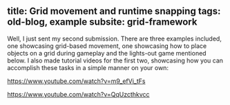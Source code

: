 title: Grid movement and runtime snapping
tags: old-blog, example
subsite: grid-framework
---

Well, I just sent my second submission. There are three examples included, one
showcasing grid-based movement, one showcasing how to place objects on a grid
during gameplay and the lights-out game mentioned below. I also made tutorial
videos for the first two, showcasing how you can accomplish these tasks in a
simple manner on your own:

https://www.youtube.com/watch?v=m9_efVi_tFs

https://www.youtube.com/watch?v=QqUzcthkvcc
